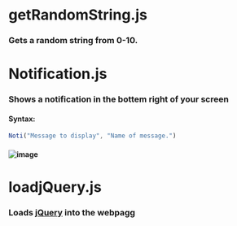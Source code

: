 # getRandomString.js
### Gets a random string from 0-10.
# Notification.js
### Shows a notification in the bottem right of your screen
#### Syntax:
```js
Noti("Message to display", "Name of message.")
```
#### ![image](https://user-images.githubusercontent.com/69748767/157924746-591a29eb-0f93-4b2a-aa79-2c7412d9fb5c.png)
# loadjQuery.js
### Loads [jQuery](https://jquery.com/) into the webpagg
